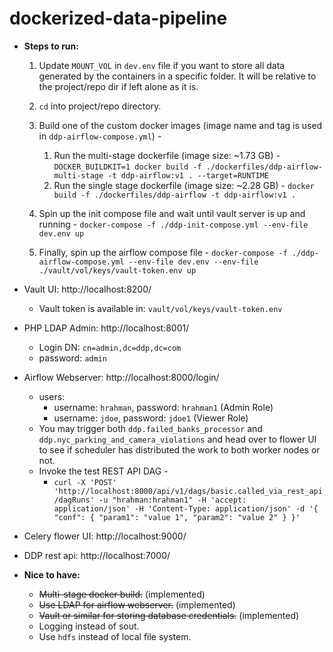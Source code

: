 # dockerized-data-pipeline

* <b>Steps to run:</b>

  1. Update `MOUNT_VOL` in `dev.env` file if you want to store all data generated by the containers in a specific folder. 
  It will be relative to the project/repo dir if left alone as it is.

  2. `cd` into project/repo directory.

  3. Build one of the custom docker images (image name and tag is used in `ddp-airflow-compose.yml`) -
     1. Run the multi-stage dockerfile (image size: ~1.73 GB) - 
     `DOCKER_BUILDKIT=1 docker build -f ./dockerfiles/ddp-airflow-multi-stage -t ddp-airflow:v1 . --target=RUNTIME`
     2. Run the single stage dockerfile (image size: ~2.28 GB) - 
     `docker build -f ./dockerfiles/ddp-airflow -t ddp-airflow:v1 .`

  4. Spin up the init compose file and wait until vault server is up and running - 
  `docker-compose -f ./ddp-init-compose.yml --env-file dev.env up`
  
  5. Finally, spin up the airflow compose file - 
  `docker-compose -f ./ddp-airflow-compose.yml --env-file dev.env --env-file ./vault/vol/keys/vault-token.env up`


* Vault UI: http://localhost:8200/
  * Vault token is available in: `vault/vol/keys/vault-token.env`


* PHP LDAP Admin: http://localhost:8001/
  * Login DN: `cn=admin,dc=ddp,dc=com`
  * password: `admin`
* Airflow Webserver: http://localhost:8000/login/ 
  * users:
    * username: `hrahman`, password: `hrahman1` (Admin Role)
    * username: `jdoe`, password: `jdoe1` (Viewer Role)
  * You may trigger both `ddp.failed_banks_processor` and `ddp.nyc_parking_and_camera_violations` and head over to flower UI to see if scheduler has distributed the work to both worker nodes or not.
  * Invoke the test REST API DAG - 
    * `curl -X 'POST' 'http://localhost:8000/api/v1/dags/basic.called_via_rest_api/dagRuns' -u "hrahman:hrahman1" -H 'accept: application/json' -H 'Content-Type: application/json' -d '{ "conf": { "param1": "value 1", "param2": "value 2" } }'`
* Celery flower UI: http://localhost:9000/
* DDP rest api: http://localhost:7000/


* <b>Nice to have:</b>
  * <s>Multi-stage docker build.</s> (implemented)
  * <s>Use LDAP for airflow webserver.</s> (implemented)
  * <s>Vault or similar for storing database credentials.</s> (implemented)
  * Logging instead of sout.
  * Use `hdfs` instead of local file system.
